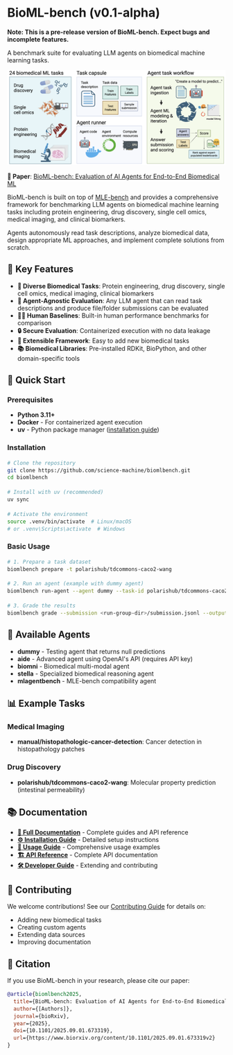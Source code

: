 # BioML-bench (v0.1-alpha)

**Note: This is a pre-release version of BioML-bench. Expect bugs and incomplete features.**

A benchmark suite for evaluating LLM agents on biomedical machine learning tasks.

![BioML-bench Overview](misc/biombench_ga.png)

**📄 Paper**: [BioML-bench: Evaluation of AI Agents for End-to-End Biomedical ML](https://www.biorxiv.org/content/10.1101/2025.09.01.673319v2)

BioML-bench is built on top of [MLE-bench](https://github.com/openai/mle-bench) and provides a comprehensive framework for benchmarking LLM agents on biomedical machine learning tasks including protein engineering, drug discovery, single cell omics, medical imaging, and clinical biomarkers.

Agents autonomously read task descriptions, analyze biomedical data, design appropriate ML approaches, and implement complete solutions from scratch.

## 🧬 Key Features

- **🔬 Diverse Biomedical Tasks**: Protein engineering, drug discovery, single cell omics, medical imaging, clinical biomarkers
- **🤖 Agent-Agnostic Evaluation**: Any LLM agent that can read task descriptions and produce file/folder submissions can be evaluated
- **👨‍⚕️ Human Baselines**: Built-in human performance benchmarks for comparison  
- **🔒 Secure Evaluation**: Containerized execution with no data leakage
- **🔧 Extensible Framework**: Easy to add new biomedical tasks
- **📚 Biomedical Libraries**: Pre-installed RDKit, BioPython, and other domain-specific tools

## 🚀 Quick Start

### Prerequisites

- **Python 3.11+**
- **Docker** - For containerized agent execution
- **uv** - Python package manager ([installation guide](https://docs.astral.sh/uv/))

### Installation

```bash
# Clone the repository
git clone https://github.com/science-machine/biomlbench.git
cd biomlbench

# Install with uv (recommended)
uv sync

# Activate the environment
source .venv/bin/activate  # Linux/macOS
# or .venv\Scripts\activate  # Windows
```

### Basic Usage

```bash
# 1. Prepare a task dataset
biomlbench prepare -t polarishub/tdcommons-caco2-wang

# 2. Run an agent (example with dummy agent)
biomlbench run-agent --agent dummy --task-id polarishub/tdcommons-caco2-wang

# 3. Grade the results
biomlbench grade --submission <run-group-dir>/submission.jsonl --output-dir results/
```

## 🤖 Available Agents

- **dummy** - Testing agent that returns null predictions
- **aide** - Advanced agent using OpenAI's API (requires API key)  
- **biomni** - Biomedical multi-modal agent
- **stella** - Specialized biomedical reasoning agent
- **mlagentbench** - MLE-bench compatibility agent

## 📊 Example Tasks

### Medical Imaging
- **manual/histopathologic-cancer-detection**: Cancer detection in histopathology patches

### Drug Discovery  
- **polarishub/tdcommons-caco2-wang**: Molecular property prediction (intestinal permeability)


## 📚 Documentation

- **[📖 Full Documentation](http://biomlbench-docs.s3-website-us-west-2.amazonaws.com/)** - Complete guides and API reference
- **[⚙️ Installation Guide](http://biomlbench-docs.s3-website-us-west-2.amazonaws.com/installation/)** - Detailed setup instructions
- **[📝 Usage Guide](http://biomlbench-docs.s3-website-us-west-2.amazonaws.com/usage/)** - Comprehensive usage examples
- **[🏗️ API Reference](http://biomlbench-docs.s3-website-us-west-2.amazonaws.com/api/)** - Complete API documentation  
- **[🛠️ Developer Guide](http://biomlbench-docs.s3-website-us-west-2.amazonaws.com/developer/)** - Extending and contributing

## 🤝 Contributing

We welcome contributions! See our [Contributing Guide](http://biomlbench-docs.s3-website-us-west-2.amazonaws.com/developer/contributing/) for details on:

- Adding new biomedical tasks
- Creating custom agents  
- Extending data sources
- Improving documentation

## 📄 Citation

If you use BioML-bench in your research, please cite our paper:

```bibtex
@article{biomlbench2025,
  title={BioML-bench: Evaluation of AI Agents for End-to-End Biomedical ML},
  author={[Authors]},
  journal={bioRxiv},
  year={2025},
  doi={10.1101/2025.09.01.673319},
  url={https://www.biorxiv.org/content/10.1101/2025.09.01.673319v2}
}
```

